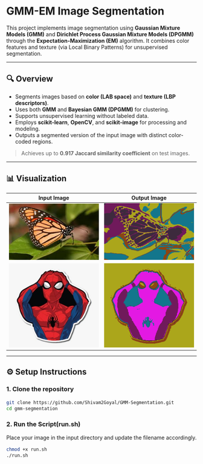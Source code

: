 # GMM-EM Image Segmentation

This project implements image segmentation using **Gaussian Mixture Models (GMM)** and **Dirichlet Process Gaussian Mixture Models (DPGMM)** through the **Expectation-Maximization (EM)** algorithm. It combines color features and texture (via Local Binary Patterns) for unsupervised segmentation.

---

## 🔍 Overview

- Segments images based on **color (LAB space)** and **texture (LBP descriptors)**.
- Uses both **GMM** and **Bayesian GMM (DPGMM)** for clustering.
- Supports unsupervised learning without labeled data.
- Employs **scikit-learn**, **OpenCV**, and **scikit-image** for processing and modeling.
- Outputs a segmented version of the input image with distinct color-coded regions.
> Achieves up to **0.917 Jaccard similarity coefficient** on test images.

---

## 📊 Visualization

| Input Image | Output Image |
|-------------|--------------|
| ![Input](input/butter.jpeg) | ![Output](output/butter_output.png) |
| ![Input](input/spider.jpeg) | ![Output](output/spider_output.png) |

---

## ⚙️ Setup Instructions

### 1. Clone the repository

```bash
git clone https://github.com/Shivam2Goyal/GMM-Segmentation.git
cd gmm-segmentation
```
### 2. Run the Script(run.sh)
<p>Place your image in the input directory and update the filename accordingly.</p>

```bash
chmod +x run.sh
./run.sh
```
